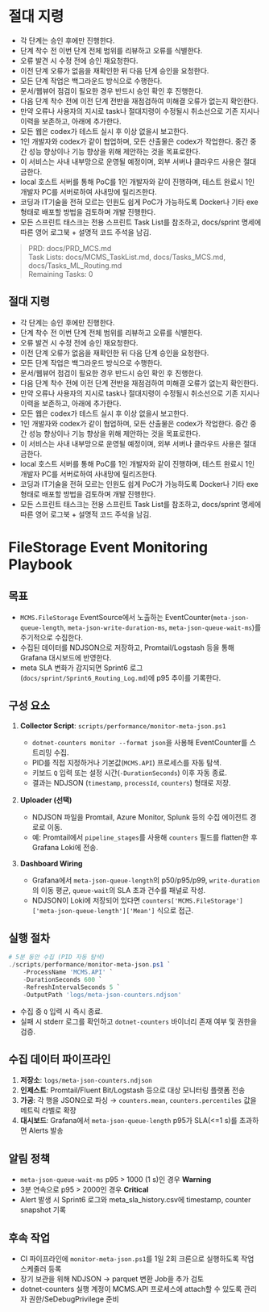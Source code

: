 # 절대 지령
- 각 단계는 승인 후에만 진행한다.
- 단계 착수 전 이번 단계 전체 범위를 리뷰하고 오류를 식별한다.
- 오류 발견 시 수정 전에 승인 재요청한다.
- 이전 단계 오류가 없음을 재확인한 뒤 다음 단계 승인을 요청한다.
- 모든 단계 작업은 백그라운드 방식으로 수행한다.
- 문서/웹뷰어 점검이 필요한 경우 반드시 승인 확인 후 진행한다.
- 다음 단계 착수 전에 이전 단계 전반을 재점검하여 미해결 오류가 없는지 확인한다.
- 만약 오류나 사용자의 지시로 task나 절대지령이 수정될시 취소선으로 기존 지시나 이력을 보존하고, 아래에 추가한다.
- 모든 웹은 codex가 테스트 실시 후 이상 없을시 보고한다.
- 1인 개발자와 codex가 같이 협업하며, 모든 산출물은 codex가 작업한다. 중간 중간 성능 향상이나 기능 향상을 위해 제안하는 것을 목표로한다.
- 이 서비스는 사내 내부망으로 운영될 예정이며, 외부 서버나 클라우드 사용은 절대 금한다.
- local 호스트 서버를 통해 PoC를 1인 개발자와 같이 진행하며, 테스트 완료시 1인 개발자 PC를 서버로하여 사내망에 릴리즈한다.
- 코딩과 IT기술을 전혀 모르는 인원도 쉽게 PoC가 가능하도록 Docker나 기타 exe 형태로 배포할 방법을 검토하며 개발 진행한다.
- 모든 스프린트 태스크는 전용 스프린트 Task List를 참조하고, docs/sprint 명세에 따른 영어 로그북 + 설명적 코드 주석을 남김.

> PRD: docs/PRD_MCS.md  
> Task Lists: docs/MCMS_TaskList.md, docs/Tasks_MCS.md, docs/Tasks_ML_Routing.md  
> Remaining Tasks: 0

## 절대 지령
- 각 단계는 승인 후에만 진행한다.
- 단계 착수 전 이번 단계 전체 범위를 리뷰하고 오류를 식별한다.
- 오류 발견 시 수정 전에 승인 재요청한다.
- 이전 단계 오류가 없음을 재확인한 뒤 다음 단계 승인을 요청한다.
- 모든 단계 작업은 백그라운드 방식으로 수행한다.
- 문서/웹뷰어 점검이 필요한 경우 반드시 승인 확인 후 진행한다.
- 다음 단계 착수 전에 이전 단계 전반을 재점검하여 미해결 오류가 없는지 확인한다.
- 만약 오류나 사용자의 지시로 task나 절대지령이 수정될시 취소선으로 기존 지시나 이력을 보존하고, 아래에 추가한다.
- 모든 웹은 codex가 테스트 실시 후 이상 없을시 보고한다.
- 1인 개발자와 codex가 같이 협업하며, 모든 산출물은 codex가 작업한다. 중간 중간 성능 향상이나 기능 향상을 위해 제안하는 것을 목표로한다.
- 이 서비스는 사내 내부망으로 운영될 예정이며, 외부 서버나 클라우드 사용은 절대 금한다.
- local 호스트 서버를 통해 PoC를 1인 개발자와 같이 진행하며, 테스트 완료시 1인 개발자 PC를 서버로하여 사내망에 릴리즈한다.
- 코딩과 IT기술을 전혀 모르는 인원도 쉽게 PoC가 가능하도록 Docker나 기타 exe 형태로 배포할 방법을 검토하며 개발 진행한다.
- 모든 스프린트 태스크는 전용 스프린트 Task List를 참조하고, docs/sprint 명세에 따른 영어 로그북 + 설명적 코드 주석을 남김.
# FileStorage Event Monitoring Playbook

## 목표
- `MCMS.FileStorage` EventSource에서 노출하는 EventCounter(`meta-json-queue-length`, `meta-json-write-duration-ms`, `meta-json-queue-wait-ms`)를 주기적으로 수집한다.
- 수집된 데이터를 NDJSON으로 저장하고, Promtail/Logstash 등을 통해 Grafana 대시보드에 반영한다.
- meta SLA 변화가 감지되면 Sprint6 로그(`docs/sprint/Sprint6_Routing_Log.md`)에 p95 추이를 기록한다.

## 구성 요소
1. **Collector Script**: `scripts/performance/monitor-meta-json.ps1`
   - `dotnet-counters monitor --format json`을 사용해 EventCounter를 스트리밍 수집.
   - PID를 직접 지정하거나 기본값(`MCMS.API`) 프로세스를 자동 탐색.
   - 키보드 `Q` 입력 또는 설정 시간(`-DurationSeconds`) 이후 자동 종료.
   - 결과는 NDJSON (`timestamp`, `processId`, `counters`) 형태로 저장.

2. **Uploader (선택)**
   - NDJSON 파일을 Promtail, Azure Monitor, Splunk 등의 수집 에이전트 경로로 이동.
   - 예: Promtail에서 `pipeline_stages`를 사용해 `counters` 필드를 flatten한 후 Grafana Loki에 전송.

3. **Dashboard Wiring**
   - Grafana에서 `meta-json-queue-length`의 p50/p95/p99, `write-duration`의 이동 평균, `queue-wait`의 SLA 초과 건수를 패널로 작성.
   - NDJSON이 Loki에 저장되어 있다면 `counters['MCMS.FileStorage']['meta-json-queue-length']['Mean']` 식으로 접근.

## 실행 절차
```powershell
# 5분 동안 수집 (PID 자동 탐색)
./scripts/performance/monitor-meta-json.ps1 `
    -ProcessName 'MCMS.API' `
    -DurationSeconds 600 `
    -RefreshIntervalSeconds 5 `
    -OutputPath 'logs/meta-json-counters.ndjson'
```
- 수집 중 `Q` 입력 시 즉시 종료.
- 실패 시 stderr 로그를 확인하고 `dotnet-counters` 바이너리 존재 여부 및 권한을 검증.

## 수집 데이터 파이프라인
1. **저장소**: `logs/meta-json-counters.ndjson`
2. **인제스트**: Promtail/Fluent Bit/Logstash 등으로 대상 모니터링 플랫폼 전송
3. **가공**: 각 행을 JSON으로 파싱 → `counters.mean`, `counters.percentiles` 값을 메트릭 라벨로 확장
4. **대시보드**: Grafana에서 `meta-json-queue-length` p95가 SLA(<=1 s)를 초과하면 Alerts 발송

## 알림 정책
- `meta-json-queue-wait-ms` p95 > 1000 (1 s)인 경우 **Warning**
- 3분 연속으로 p95 > 2000인 경우 **Critical**
- Alert 발생 시 Sprint6 로그와 meta_sla_history.csv에 timestamp, counter snapshot 기록

## 후속 작업
- CI 파이프라인에 `monitor-meta-json.ps1`를 1일 2회 크론으로 실행하도록 작업 스케줄러 등록
- 장기 보관을 위해 NDJSON -> parquet 변환 Job을 추가 검토
- dotnet-counters 실행 계정이 MCMS.API 프로세스에 attach할 수 있도록 관리자 권한/SeDebugPrivilege 준비

